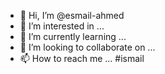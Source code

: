 - 👋 Hi, I’m @esmail-ahmed
- 👀 I’m interested in ...
- 🌱 I’m currently learning ...
- 💞️ I’m looking to collaborate on ...
- 📫 How to reach me ...
#ismail
<!---
esmail-ahmed/esmail-ahmed is a ✨ special ✨ repository because its `README.md` (this file) appears on your GitHub profile.
You can click the Preview link to take a look at your changes.
--->
